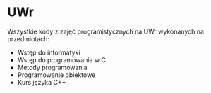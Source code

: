 # UWr
Wszystkie kody z zajęć programistycznych na UWr wykonanych na przedmiotach:
- Wstęp do informatyki
- Wstęp do programowania w C
- Metody programowania
- Programowanie obiektowe
- Kurs języka C++
